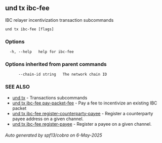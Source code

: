 ## und tx ibc-fee

IBC relayer incentivization transaction subcommands

```
und tx ibc-fee [flags]
```

### Options

```
  -h, --help   help for ibc-fee
```

### Options inherited from parent commands

```
      --chain-id string   The network chain ID
```

### SEE ALSO

* [und tx](und_tx.md)	 - Transactions subcommands
* [und tx ibc-fee pay-packet-fee](und_tx_ibc-fee_pay-packet-fee.md)	 - Pay a fee to incentivize an existing IBC packet
* [und tx ibc-fee register-counterparty-payee](und_tx_ibc-fee_register-counterparty-payee.md)	 - Register a counterparty payee address on a given channel.
* [und tx ibc-fee register-payee](und_tx_ibc-fee_register-payee.md)	 - Register a payee on a given channel.

###### Auto generated by spf13/cobra on 6-May-2025
